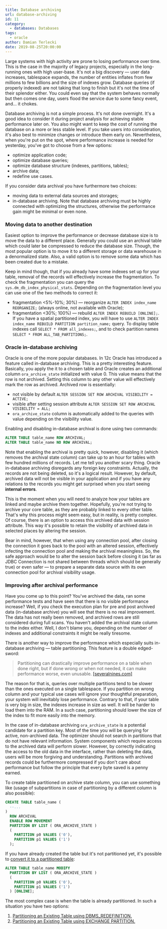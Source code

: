 ```yaml
---
title: Database archiving
url: database-archiving
id: 11
category:
  - databases: Databases
tags:
  - oracle
author: Damian Terlecki
date: 2019-08-25T20:00:00
---
```


Large systems with high activity are prone to losing performance over time. This is the case in the majority of legacy projects, especially in the long-running ones
with high user-base. It's not a big discovery — user data increases, tablespace expands, the number of entities inflates from few millions to few billions and the size of indexes grow. Database queries (if properly indexed) are not taking that long to finish but it's not the time of their splendor either. You could even say that the system behaves normally but then comes one day, users flood the service due to some fancy event, and... it chokes.

Database archiving is not a simple process. It's not done overnight. It's a good idea to consider it during project analysis for achieving stable performance later on. You also might want to keep the cost of running the database on a more or less stable level. If you take users into consideration, it's also best to minimize changes or introduce them early on. Nevertheless, when you're put on the spot, where performance increase is needed for yesterday, you've got to choose from a few options:
- optimize application code;
- optimize database queries;
- optimize database structure (indexes, partitions, tables);
- archive data;
- redefine use cases.

If you consider data archival you have furthermore two choices:
- moving data to external data sources and storages;
- in-database archiving.
Note that database archiving must be highly connected with optimizing the structures, otherwise the performance gain might be minimal or even none.

### Moving data to another destination

Easiest option to improve the performance or decrease database size is to move the data to a different place. Generally you could use an archival table which could later be compressed to reduce the database size. Though, the most popular option is to move it to a different storage or data warehouse in a denormalized state. Also, a valid option is to remove some data which has been created due to a mistake.

Keep in mind though, that if you already have some indexes set up for your table, removal of the records will effectively increase the fragmentation. To check the fragmentation you can query the `sys.dm_db_index_physical_stats`. Depending on the fragmentation level you can use one of the two methods to correct it:
- fragmentation <5%-10%; 30%) — reorganize `ALTER INDEX index_name REORGANIZE;` (always online, not available with Oracle);
- fragmentation <30%; 100%) — rebuild `ALTER INDEX REBUILD [ONLINE];`.
If you have a spatial partitioned index, you will have to use `ALTER INDEX index_name REBUILD PARTITION partition_name;` query. To display table indexes call `SELECT * FROM all_indexes;`, and to check partition names `SELECT * FROM ALL_TAB_PARTITIONS;`.

### Oracle in-database archiving

Oracle is one of the more popular databases. In 12c Oracle has introduced a feature called in-database archiving. This is a pretty interesting feature. Basically, you apply the it to a chosen table and Oracle creates an additional column `ora_archive_state` initialized with value 0. This value means that the row is not archived. Setting this column to any other value will effectively mark the row as archived. Archived row is essentially:
- not visible by default `ALTER SESSION SET ROW ARCHIVAL VISIBILITY = ACTIVE;`
- visible after setting session attribute `ALTER SESSION SET ROW ARCHIVAL VISIBILITY = ALL;`
- `ora_archive_state` column is automatically added to the queries with value depending on the visibility value.

Enabling and disabling in-database archival is done using two commands:
```sql
ALTER TABLE table_name ROW ARCHIVAL;
ALTER TABLE table_name NO ROW ARCHIVAL;
```
Note that enabling the archival is pretty quick, however, disabling it (which removes the archival state column) can take up to an hour for tables with few hundred millions of records. Let me tell you another scary thing. Oracle in-database archiving disregards any foreign key constraints. Actually, the records are not being deleted, so it's a logical result. However, by default, archived data will not be visible in your application and if you have any relations to the records you might get surprised when you start seeing **internal errors**.

This is the moment when you will need to analyze how your tables are linked and maybe archive them together. Hopefully, you're not trying to archive your core table, as they are probably linked to every other table. That's why this process might seem easy, but in reality, is pretty complex. Of course, there is an option to access this archived data with session attribute. This way it's possible to retain the visibility of archived data in selected places by altering the session.

Bear in mind, however, that when using any connection pool, after closing the connection it goes back to the pool with an altered session, effectively infecting the connection pool and making the archival meaningless. So, the safe approach would be to alter the session back before closing it (as far as JDBC Connection is not shared between threads which should be generally true) or even safer — to prepare a separate data source with its own connection pool for archival visibility usage.

### Improving after archival performance

Have you come up to this point? You've archived the data, ran some performance tests and have seen that there is no visible performance increase? Well, if you check the execution plan for pre and post archived data (in-database archive) you will see that there is no real improvement. The data has not really been removed, and archived rows are still considered during full scans. You haven't added the archival state column to the index either. Well, I don't blame you, depending on the number of indexes and additional constraints it might be really tiresome.

There is another way to improve the performance which especially suits in-database archiving — table partitioning. This feature is a double edged-sword:
> Partitioning can drastically improve performance on a table when done right, but if done wrong or when not needed, it can make performance worse, even unusable. [[severalnines.com]](https://severalnines.com/database-blog/guide-partitioning-data-postgresql)

The reason for that is, queries over multiple partitions tend to be slower than the ones executed on a single tablespace. If you partition on wrong column and your typical use cases will ignore your thoughtful preparation, your system will inevitably lose performance. Contrary to that, if your table is very big in size, the indexes increase in size as well. It will be harder to load them into the RAM. In a such case, partitioning should lower the size of the index to fit more easily into the memory.

In the case of in-database archiving `ora_archive_state` is a potential candidate for a partition key. Most of the time you will be querying for active, non-archived data. The optimizer should not search in partitions that do not have relevant information. System components which require access to the archived data will perform slower. However, by correctly indicating the access to the old data in the interface, rather than deleting the data, users will be more forgiving and understanding. Partitions with archived records could be furthermore compressed if you don't care about performance but follow the principle that every byte saved is a penny earned.

To create table partitioned on archive state column, you can use something like (usage of subpartitions in case of partitioning by a different column is also possible):
```sql
CREATE TABLE table_name (
  --...
)
  ROW ARCHIVAL
  ENABLE ROW MOVEMENT
  PARTITION BY LIST ( ORA_ARCHIVE_STATE )
  (
    PARTITION p0 VALUES ('0'),
    PARTITION p1 VALUES ('1')
  );
```

If you have already created the table but it's not partitioned yet, it's possible to [convert it to a partitioned table](https://docs.oracle.com/en/database/oracle/oracle-database/12.2/vldbg/evolve-nopartition-table.html#GUID-5FDB7D59-DD05-40E4-8AB4-AF82EA0D0FE5):
```sql
ALTER TABLE table_name MODIFY
  PARTITION BY LIST ( ORA_ARCHIVE_STATE )
  (
    PARTITION p0 VALUES ('0'),
    PARTITION p1 VALUES ('1')
  ) [ONLINE];
```

The most complex case is when the table is already partitioned. In such a situation you have two options:
1. [Partitioning an Existing Table using DBMS_REDEFINITION.](https://oracle-base.com/articles/misc/partitioning-an-existing-table)
2. [Partitioning an Existing Table using EXCHANGE PARTITION.](https://oracle-base.com/articles/misc/partitioning-an-existing-table-using-exchange-partition)